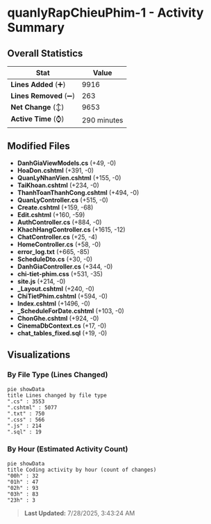 # quanlyRapChieuPhim-1 - Activity Summary 

## Overall Statistics

| Stat                   | Value                                                             |
| ---------------------- | ----------------------------------------------------------------- |
| **Lines Added** (➕)   | 9916                                          |
| **Lines Removed** (➖) | 263                                        |
| **Net Change** (↕)    | 9653                |
| **Active Time** (⌚)   | 290 minutes |


## Modified Files
- **DanhGiaViewModels.cs** (+49, -0)
- **HoaDon.cshtml** (+391, -0)
- **QuanLyNhanVien.cshtml** (+155, -0)
- **TaiKhoan.cshtml** (+234, -0)
- **ThanhToanThanhCong.cshtml** (+494, -0)
- **QuanLyController.cs** (+515, -0)
- **Create.cshtml** (+159, -68)
- **Edit.cshtml** (+160, -59)
- **AuthController.cs** (+884, -0)
- **KhachHangController.cs** (+1615, -12)
- **ChatController.cs** (+25, -4)
- **HomeController.cs** (+58, -0)
- **error_log.txt** (+665, -85)
- **ScheduleDto.cs** (+30, -0)
- **DanhGiaController.cs** (+344, -0)
- **chi-tiet-phim.css** (+531, -35)
- **site.js** (+214, -0)
- **_Layout.cshtml** (+240, -0)
- **ChiTietPhim.cshtml** (+594, -0)
- **Index.cshtml** (+1496, -0)
- **_ScheduleForDate.cshtml** (+103, -0)
- **ChonGhe.cshtml** (+924, -0)
- **CinemaDbContext.cs** (+17, -0)
- **chat_tables_fixed.sql** (+19, -0)

## Visualizations

### By File Type (Lines Changed)

```mermaid
pie showData
title Lines changed by file type
".cs" : 3553
".cshtml" : 5077
".txt" : 750
".css" : 566
".js" : 214
".sql" : 19
```

### By Hour (Estimated Activity Count)

```mermaid
pie showData
title Coding activity by hour (count of changes)
"00h" : 32
"01h" : 47
"02h" : 93
"03h" : 83
"23h" : 3
```


> **Last Updated:** 7/28/2025, 3:43:24 AM